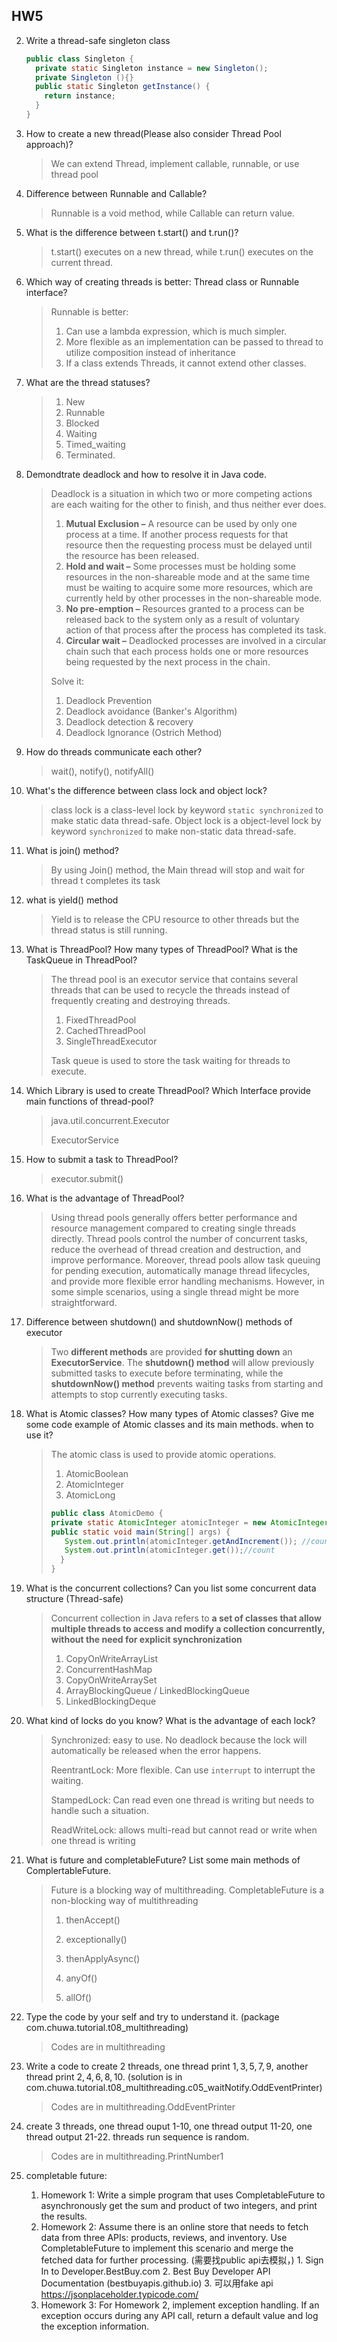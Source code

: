 ## HW5

2. Write a thread-safe singleton class

   ```java
   public class Singleton {
     private static Singleton instance = new Singleton(); 
     private Singleton (){}
     public static Singleton getInstance() {
       return instance; 
     }
   }
   ```

3. How to create a new thread(Please also consider Thread Pool approach)? 

   >We can extend Thread, implement callable, runnable, or use thread pool

4. Difference between Runnable and Callable?

   >Runnable is a void method, while Callable can return value.

5. What is the difference between t.start() and t.run()?

   >t.start() executes on a new thread, while t.run() executes on the current thread.

6. Which way of creating threads is better: Thread class or Runnable interface?

   >Runnable is better:
   >
   >1. Can use a lambda expression, which is much simpler.
   >2. More flexible as an implementation can be passed to thread to utilize composition instead of inheritance
   >3. If a class extends Threads, it cannot extend other classes.

7. What are the thread statuses?

   >1. New 
   >2. Runnable 
   >3. Blocked
   >4. Waiting
   >5. Timed_waiting
   >6. Terminated.

8. Demondtrate deadlock and how to resolve it in Java code.

   >Deadlock is a situation in which two or more competing actions are each waiting for the other to finish, and thus neither ever does. 
   >
   >1. **Mutual Exclusion –** A resource can be used by only one process at a time. If another process requests for that resource then the requesting process must be delayed until the resource has been released.
   >2. **Hold and wait –** Some processes must be holding some resources in the non-shareable mode and at the same time must be waiting to acquire some more resources, which are currently held by other processes in the non-shareable mode.
   >3. **No pre-emption –** Resources granted to a process can be released back to the system only as a result of voluntary action of that process after the process has completed its task.
   >4. **Circular wait –** Deadlocked processes are involved in a circular chain such that each process holds one or more resources being requested by the next process in the chain.
   >
   >Solve it:
   >
   >1. Deadlock Prevention
   >2. Deadlock avoidance (Banker's Algorithm)
   >3. Deadlock detection & recovery
   >4. Deadlock Ignorance (Ostrich Method)

9. How do threads communicate each other?

   >wait(), notify(), notifyAll()

10. What's the difference between class lock and object lock?

    >class lock is a class-level lock by keyword `static synchronized` to make static data thread-safe. Object lock is a object-level lock by keyword `synchronized` to make non-static data thread-safe.

11. What is join() method?

    >By using Join() method, the Main thread will stop and wait for thread t completes its task

12. what is yield() method

    >Yield is to release the CPU resource to other threads but the thread status is still running.

13. What is ThreadPool? How many types of ThreadPool? What is the TaskQueue in ThreadPool?

    >The thread pool is an executor service that contains several threads that can be used to recycle the threads instead of frequently creating and destroying threads.
    >
    >1. FixedThreadPool
    >2. CachedThreadPool
    >3. SingleThreadExecutor
    >
    >Task queue is used to store the task waiting for threads to execute.

14. Which Library is used to create ThreadPool? Which Interface provide main functions of thread-pool?

    >java.util.concurrent.Executor
    >
    >ExecutorService

15. How to submit a task to ThreadPool?

    >executor.submit()

16. What is the advantage of ThreadPool?

    >Using thread pools generally offers better performance and resource management compared to creating single threads directly. Thread pools control the number of concurrent tasks, reduce the overhead of thread creation and destruction, and improve performance. Moreover, thread pools allow task queuing for pending execution, automatically manage thread lifecycles, and provide more flexible error handling mechanisms. However, in some simple scenarios, using a single thread might be more straightforward.

17. Difference between shutdown() and shutdownNow() methods of executor

    >Two **different methods** are provided **for shutting down** an **ExecutorService**. The **shutdown() method** will allow previously submitted tasks to execute before terminating, while the **shutdownNow() method** prevents waiting tasks from starting and attempts to stop currently executing tasks.

18. What is Atomic classes? How many types of Atomic classes? Give me some code example of Atomic classes and its main methods. when to use it?

    >The atomic class is used to provide atomic operations.
    >
    >1. AtomicBoolean
    >2. AtomicInteger
    >3. AtomicLong
    >
    >```java
    >public class AtomicDemo {
    >private static AtomicInteger atomicInteger = new AtomicInteger(1);
    >public static void main(String[] args) {
    >    System.out.println(atomicInteger.getAndIncrement()); //count++ vs ++count
    >    System.out.println(atomicInteger.get());//count
    > 	}
    >}
    >```
    >
    >

19. What is the concurrent collections? Can you list some concurrent data structure (Thread-safe)

    >Concurrent collection in Java refers to **a set of classes that allow multiple threads to access and modify a collection concurrently, without the need for explicit synchronization**
    >
    >1. CopyOnWriteArrayList
    >2. ConcurrentHashMap
    >3. CopyOnWriteArraySet
    >4. ArrayBlockingQueue / LinkedBlockingQueue
    >5. LinkedBlockingDeque

20. What kind of locks do you know? What is the advantage of each lock?

    >Synchronized: easy to use. No deadlock because the lock will automatically be released when the error happens.
    >
    >ReentrantLock: More flexible. Can use `interrupt` to interrupt the waiting.
    >
    >StampedLock: Can read even one thread is writing but needs to handle such a situation.
    >
    >ReadWriteLock: allows multi-read but cannot read or write when one thread is writing

21. What is future and completableFuture? List some main methods of ComplertableFuture.

    >Future is a blocking way of multithreading. CompletableFuture is a non-blocking way of multithreading
    >
    >1. thenAccept() 
    >
    >2. exceptionally() 
    >
    >3. thenApplyAsync() 
    >
    >4. anyOf()
    >
    >5. allOf() 

22. Type the code by your self and try to understand it. (package com.chuwa.tutorial.t08_multithreading)

    >Codes are in multithreading

23. Write a code to create 2 threads, one thread print $1,3,5,7,9$, another thread print $2,4,6,8,10$. (solution is in com.chuwa.tutorial.t08_multithreading.c05_waitNotify.OddEventPrinter)

    >Codes are in multithreading.OddEventPrinter

24. create 3 threads, one thread ouput 1-10, one thread output 11-20, one thread output 21-22. threads run sequence is random.

    >Codes are in multithreading.PrintNumber1

25. completable future: 
    1. Homework 1: Write a simple program that uses CompletableFuture to asynchronously get the sum and product of two integers, and print the results. 
    2. Homework 2: Assume there is an online store that needs to fetch data from three APIs: products, reviews, and inventory. Use CompletableFuture to implement this scenario and merge the fetched data for further processing. (需要找public api去模拟，) 1. Sign In to Developer.BestBuy.com 2. Best Buy Developer API Documentation (bestbuyapis.github.io) 3. 可以⽤fake api https://jsonplaceholder.typicode.com/ 
    3. Homework 3: For Homework 2, implement exception handling. If an exception occurs during any API call, return a default value and log the exception information.
